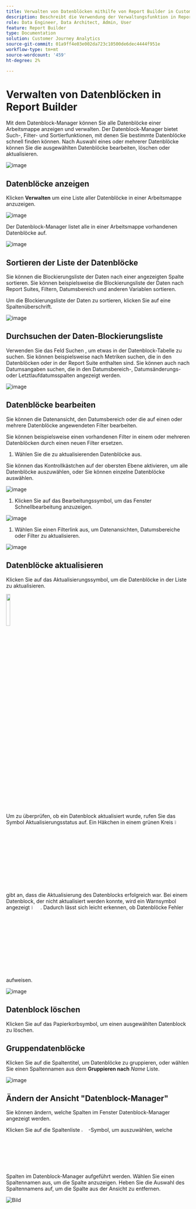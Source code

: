 ```yaml
---
title: Verwalten von Datenblöcken mithilfe von Report Builder in Customer Journey Analytics
description: Beschreibt die Verwendung der Verwaltungsfunktion in Report Builder
role: Data Engineer, Data Architect, Admin, User
feature: Report Builder
type: Documentation
solution: Customer Journey Analytics
source-git-commit: 01a9ff4e03e002da723c10500de6dec4444f951e
workflow-type: tm+mt
source-wordcount: '459'
ht-degree: 2%

---
```



# Verwalten von Datenblöcken in Report Builder

Mit dem Datenblock-Manager können Sie alle Datenblöcke einer Arbeitsmappe anzeigen und verwalten. Der Datenblock-Manager bietet Such-, Filter- und Sortierfunktionen, mit denen Sie bestimmte Datenblöcke schnell finden können. Nach Auswahl eines oder mehrerer Datenblöcke können Sie die ausgewählten Datenblöcke bearbeiten, löschen oder aktualisieren.

![image](./assets/image52.png)

## Datenblöcke anzeigen

Klicken **Verwalten** um eine Liste aller Datenblöcke in einer Arbeitsmappe anzuzeigen.


![image](./assets/image53.png)

Der Datenblock-Manager listet alle in einer Arbeitsmappe vorhandenen Datenblöcke auf. 

![image](./assets/image52.png)

## Sortieren der Liste der Datenblöcke

Sie können die Blockierungsliste der Daten nach einer angezeigten Spalte sortieren. Sie können beispielsweise die Blockierungsliste der Daten nach Report Suites, Filtern, Datumsbereich und anderen Variablen sortieren.

Um die Blockierungsliste der Daten zu sortieren, klicken Sie auf eine Spaltenüberschrift.

![image](./assets/image54.png)

## Durchsuchen der Daten-Blockierungsliste

Verwenden Sie das Feld Suchen , um etwas in der Datenblock-Tabelle zu suchen. Sie können beispielsweise nach Metriken suchen, die in den Datenblöcken oder in der Report Suite enthalten sind. Sie können auch nach Datumsangaben suchen, die in den Datumsbereich-, Datumsänderungs- oder Letztlaufdatumsspalten angezeigt werden.

![image](./assets/image55.png)

## Datenblöcke bearbeiten

Sie können die Datenansicht, den Datumsbereich oder die auf einen oder mehrere Datenblöcke angewendeten Filter bearbeiten.

Sie können beispielsweise einen vorhandenen Filter in einem oder mehreren Datenblöcken durch einen neuen Filter ersetzen.

1. Wählen Sie die zu aktualisierenden Datenblöcke aus.

Sie können das Kontrollkästchen auf der obersten Ebene aktivieren, um alle Datenblöcke auszuwählen, oder Sie können einzelne Datenblöcke auswählen.

![image](./assets/image56.png)

1. Klicken Sie auf das Bearbeitungssymbol, um das Fenster Schnellbearbeitung anzuzeigen.

![image](./assets/image58.png)

1. Wählen Sie einen Filterlink aus, um Datenansichten, Datumsbereiche oder Filter zu aktualisieren.

![image](./assets/image59.png)

## Datenblöcke aktualisieren

Klicken Sie auf das Aktualisierungssymbol, um die Datenblöcke in der Liste zu aktualisieren.

<img src="./assets/refresh-icon.png" width="15%"/>

Um zu überprüfen, ob ein Datenblock aktualisiert wurde, rufen Sie das Symbol Aktualisierungsstatus auf. Ein Häkchen in einem grünen Kreis <img src="./assets/refresh-success.png" width="5%"/> gibt an, dass die Aktualisierung des Datenblocks erfolgreich war. Bei einem Datenblock, der nicht aktualisiert werden konnte, wird ein Warnsymbol angezeigt <img src="./assets/refresh-failure.png" width="5%"/>.  Dadurch lässt sich leicht erkennen, ob Datenblöcke Fehler aufweisen.


![image](./assets/image512.png)

## Datenblock löschen

Klicken Sie auf das Papierkorbsymbol, um einen ausgewählten Datenblock zu löschen.

## Gruppendatenblöcke

Klicken Sie auf die Spaltentitel, um Datenblöcke zu gruppieren, oder wählen Sie einen Spaltennamen aus dem **Gruppieren nach** *Name* Liste.

![image](./assets/image514.png)

## Ändern der Ansicht &quot;Datenblock-Manager&quot;

Sie können ändern, welche Spalten im Fenster Datenblock-Manager angezeigt werden.


Klicken Sie auf die Spaltenliste <img src="./assets/image515.png" width="3%"/> -Symbol, um auszuwählen, welche Spalten im Datenblock-Manager aufgeführt werden. Wählen Sie einen Spaltennamen aus, um die Spalte anzuzeigen. Heben Sie die Auswahl des Spaltennamens auf, um die Spalte aus der Ansicht zu entfernen.

![Bild](./assets/image516.png)
